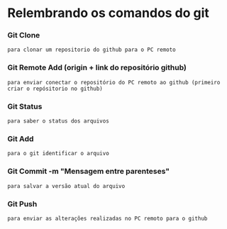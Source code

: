 # Relembrando os comandos do git

### Git Clone
	para clonar um repositorio do github para o PC remoto

### Git Remote Add (origin + link do repositório github)
	para enviar conectar o repositório do PC remoto ao github (primeiro criar o repósitorio no github)

### Git Status
	para saber o status dos arquivos 

### Git Add 
	para o git identificar o arquivo

### Git Commit -m "Mensagem entre parenteses"
	para salvar a versão atual do arquivo

### Git Push 
	para enviar as alterações realizadas no PC remoto para o github

